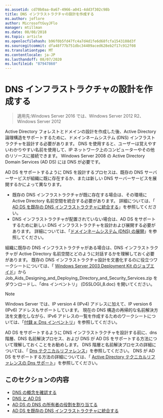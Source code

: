 ```yaml
---
ms.assetid: cd70b0aa-0a67-4966-a041-4dd3f302c98b
title: DNS インフラストラクチャの設計を作成する
ms.author: joflore
author: MicrosoftGuyJFlo
manager: mtillman
ms.date: 08/08/2018
ms.topic: article
ms.openlocfilehash: b96f0b5fd47fc4a7d4d1fe6d68fcfa1543108d3f
ms.sourcegitcommit: dfa48f77b751dbc34409aced628eb2f17c912f08
ms.translationtype: MT
ms.contentlocale: ja-JP
ms.lasthandoff: 08/07/2020
ms.locfileid: "87947860"
---
```

# <a name="creating-a-dns-infrastructure-design"></a>DNS インフラストラクチャの設計を作成する

> 適用先:Windows Server 2016 では、Windows Server 2012 R2、Windows Server 2012

Active Directory フォレストとドメインの設計を作成した後、Active Directory 論理構造をサポートするために、ドメインネームシステム (DNS) インフラストラクチャを設計する必要があります。 DNS を使用すると、ユーザーは覚えやすいわかりやすい名前を使用して、IP ネットワーク上のコンピューターやその他のリソースに接続できます。 Windows Server 2008 の Active Directory Domain Services (AD DS) には DNS が必要です。

AD DS をサポートするように DNS を設計するプロセスは、既存の DNS サーバーサービスが組織に既に存在するか、または新しい DNS サーバーサービスを展開するかによって異なります。

- 既存の DNS インフラストラクチャが既に存在する場合は、その環境に Active Directory 名前空間を統合する必要があります。 詳細については、「 [AD DS を既存の DNS インフラストラクチャに統合する](../../ad-ds/plan/Integrating-AD-DS-into-an-Existing-DNS-Infrastructure.md)」を参照してください。
- DNS インフラストラクチャが配置されていない場合は、AD DS をサポートするために新しい DNS インフラストラクチャを設計および展開する必要があります。 詳細については、「[ドメインネームシステム (DNS) の展開](/previous-versions/windows/it-pro/windows-server-2003/cc780661(v=ws.10))」を参照してください。

組織に既存の DNS インフラストラクチャがある場合は、DNS インフラストラクチャが Active Directory 名前空間とどのように対話するかを理解しておく必要があります。 既存の DNS インフラストラクチャ設計を文書化するのに役立つワークシートについては、「 [Windows Server 2003 Deployment Kit のジョブエイド](https://microsoft.com/download/details.aspx?id=9608)」から Job_Aids_Designing_and_Deploying_Directory_and_Security_Services.zip をダウンロードし、「dns インベントリ」 (DSSLOGI_8.doc) を開いてください。

> [!NOTE]
> Windows Server では、IP version 4 (IPv4) アドレスに加えて、IP version 6 (IPv6) アドレスもサポートしています。 現在の DNS 構造の再帰的な名前解決方法を文書化しながら、IPv6 アドレスの一覧を作成するためのワークシートについては、「[付録 a: Dns インベントリ](../../ad-ds/plan/Appendix-A--DNS-Inventory.md)」を参照してください。

AD DS をサポートするように DNS インフラストラクチャを設計する前に、dns 階層、DNS 名前解決プロセス、および DNS が AD DS をサポートする方法について理解しておくことをお勧めします。 DNS 階層と名前解決プロセスの詳細については、「 [Dns テクニカルリファレンス](/previous-versions/windows/it-pro/windows-server-2003/cc779926(v=ws.10))」を参照してください。 DNS が AD DS をサポートする方法の詳細については、「 [Active Directory テクニカルリファレンスの Dns サポート](/previous-versions/windows/it-pro/windows-server-2003/cc781627(v=ws.10))」を参照してください。

## <a name="in-this-section"></a>このセクションの内容

- [DNS の概念を確認する](../../ad-ds/plan/Reviewing-DNS-Concepts.md)
- [DNS と AD DS](../../ad-ds/plan/DNS-and-AD-DS.md)
- [AD DS の DNS の所有者の役割を割り当てる](../../ad-ds/deploy/Assigning-the-DNS-for-AD-DS-Owner-Role.md)
- [AD DS を既存の DNS インフラストラクチャに統合する](../../ad-ds/plan/../../ad-ds/plan/Integrating-AD-DS-into-an-Existing-DNS-Infrastructure.md)
